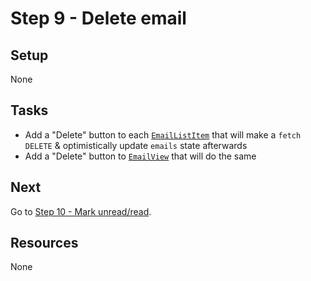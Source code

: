 # Step 9 - Delete email

## Setup

None

## Tasks

- Add a "Delete" button to each [`EmailListItem`](src/components/EmailListItem.js) that will make a `fetch` `DELETE` & optimistically update `emails` state afterwards
- Add a "Delete" button to [`EmailView`](src/components/EmailView.js) that will do the same

## Next

Go to [Step 10 - Mark unread/read](https://github.com/benmvp/react-workshop/tree/master/10-mark-unread).

## Resources

None
